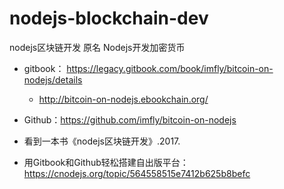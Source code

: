 # nodejs-blockchain-dev
nodejs区块链开发 原名 Nodejs开发加密货币

- gitbook： https://legacy.gitbook.com/book/imfly/bitcoin-on-nodejs/details
  - http://bitcoin-on-nodejs.ebookchain.org/
  
- Github：https://github.com/imfly/bitcoin-on-nodejs

- 看到一本书《nodejs区块链开发》.2017.

- 用Gitbook和Github轻松搭建自出版平台：https://cnodejs.org/topic/564558515e7412b625b8befc
